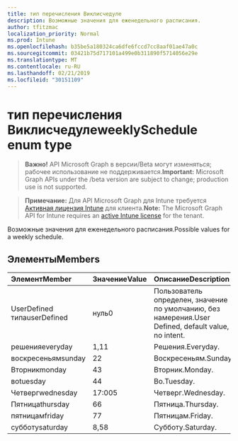 ```yaml
---
title: тип перечисления Виклисчедуле
description: Возможные значения для еженедельного расписания.
author: tfitzmac
localization_priority: Normal
ms.prod: Intune
ms.openlocfilehash: b35be5a180324ca6dfe6fccd7cc8aaf01ae47a0c
ms.sourcegitcommit: 03421b75d717101a499e0b311890f5714056e29e
ms.translationtype: MT
ms.contentlocale: ru-RU
ms.lasthandoff: 02/21/2019
ms.locfileid: "30151109"
---
```

# <a name="weeklyschedule-enum-type"></a><span data-ttu-id="a2e36-103">тип перечисления Виклисчедуле</span><span class="sxs-lookup"><span data-stu-id="a2e36-103">weeklySchedule enum type</span></span>

> <span data-ttu-id="a2e36-104">**Важно!** API Microsoft Graph в версии/Beta могут изменяться; рабочее использование не поддерживается.</span><span class="sxs-lookup"><span data-stu-id="a2e36-104">**Important:** Microsoft Graph APIs under the /beta version are subject to change; production use is not supported.</span></span>

> <span data-ttu-id="a2e36-105">**Примечание:** Для API Microsoft Graph для Intune требуется [Активная лицензия Intune](https://go.microsoft.com/fwlink/?linkid=839381) для клиента.</span><span class="sxs-lookup"><span data-stu-id="a2e36-105">**Note:** The Microsoft Graph API for Intune requires an [active Intune license](https://go.microsoft.com/fwlink/?linkid=839381) for the tenant.</span></span>

<span data-ttu-id="a2e36-106">Возможные значения для еженедельного расписания.</span><span class="sxs-lookup"><span data-stu-id="a2e36-106">Possible values for a weekly schedule.</span></span>

## <a name="members"></a><span data-ttu-id="a2e36-107">Элементы</span><span class="sxs-lookup"><span data-stu-id="a2e36-107">Members</span></span>
|<span data-ttu-id="a2e36-108">Элемент</span><span class="sxs-lookup"><span data-stu-id="a2e36-108">Member</span></span>|<span data-ttu-id="a2e36-109">Значение</span><span class="sxs-lookup"><span data-stu-id="a2e36-109">Value</span></span>|<span data-ttu-id="a2e36-110">Описание</span><span class="sxs-lookup"><span data-stu-id="a2e36-110">Description</span></span>|
|:---|:---|:---|
|<span data-ttu-id="a2e36-111">UserDefined типа</span><span class="sxs-lookup"><span data-stu-id="a2e36-111">userDefined</span></span>|<span data-ttu-id="a2e36-112">нуль</span><span class="sxs-lookup"><span data-stu-id="a2e36-112">0</span></span>|<span data-ttu-id="a2e36-113">Пользователь определен, значение по умолчанию, без намерения.</span><span class="sxs-lookup"><span data-stu-id="a2e36-113">User Defined, default value, no intent.</span></span>|
|<span data-ttu-id="a2e36-114">решения</span><span class="sxs-lookup"><span data-stu-id="a2e36-114">everyday</span></span>|<span data-ttu-id="a2e36-115">1,1</span><span class="sxs-lookup"><span data-stu-id="a2e36-115">1</span></span>|<span data-ttu-id="a2e36-116">Решения.</span><span class="sxs-lookup"><span data-stu-id="a2e36-116">Everyday.</span></span>|
|<span data-ttu-id="a2e36-117">воскресеньям</span><span class="sxs-lookup"><span data-stu-id="a2e36-117">sunday</span></span>|<span data-ttu-id="a2e36-118">2</span><span class="sxs-lookup"><span data-stu-id="a2e36-118">2</span></span>|<span data-ttu-id="a2e36-119">Воскресеньям.</span><span class="sxs-lookup"><span data-stu-id="a2e36-119">Sunday.</span></span>|
|<span data-ttu-id="a2e36-120">Вторник</span><span class="sxs-lookup"><span data-stu-id="a2e36-120">monday</span></span>|<span data-ttu-id="a2e36-121">4</span><span class="sxs-lookup"><span data-stu-id="a2e36-121">3</span></span>|<span data-ttu-id="a2e36-122">Вторник.</span><span class="sxs-lookup"><span data-stu-id="a2e36-122">Monday.</span></span>|
|<span data-ttu-id="a2e36-123">во</span><span class="sxs-lookup"><span data-stu-id="a2e36-123">tuesday</span></span>|<span data-ttu-id="a2e36-124">4</span><span class="sxs-lookup"><span data-stu-id="a2e36-124">4</span></span>|<span data-ttu-id="a2e36-125">Во.</span><span class="sxs-lookup"><span data-stu-id="a2e36-125">Tuesday.</span></span>|
|<span data-ttu-id="a2e36-126">Четверг</span><span class="sxs-lookup"><span data-stu-id="a2e36-126">wednesday</span></span>|<span data-ttu-id="a2e36-127">17:00</span><span class="sxs-lookup"><span data-stu-id="a2e36-127">5</span></span>|<span data-ttu-id="a2e36-128">Четверг.</span><span class="sxs-lookup"><span data-stu-id="a2e36-128">Wednesday.</span></span>|
|<span data-ttu-id="a2e36-129">Пятница</span><span class="sxs-lookup"><span data-stu-id="a2e36-129">thursday</span></span>|<span data-ttu-id="a2e36-130">6</span><span class="sxs-lookup"><span data-stu-id="a2e36-130">6</span></span>|<span data-ttu-id="a2e36-131">Пятница.</span><span class="sxs-lookup"><span data-stu-id="a2e36-131">Thursday.</span></span>|
|<span data-ttu-id="a2e36-132">пятницам</span><span class="sxs-lookup"><span data-stu-id="a2e36-132">friday</span></span>|<span data-ttu-id="a2e36-133">7</span><span class="sxs-lookup"><span data-stu-id="a2e36-133">7</span></span>|<span data-ttu-id="a2e36-134">Пятницам.</span><span class="sxs-lookup"><span data-stu-id="a2e36-134">Friday.</span></span>|
|<span data-ttu-id="a2e36-135">субботу</span><span class="sxs-lookup"><span data-stu-id="a2e36-135">saturday</span></span>|<span data-ttu-id="a2e36-136">8,5</span><span class="sxs-lookup"><span data-stu-id="a2e36-136">8</span></span>|<span data-ttu-id="a2e36-137">Субботу.</span><span class="sxs-lookup"><span data-stu-id="a2e36-137">Saturday.</span></span>|




